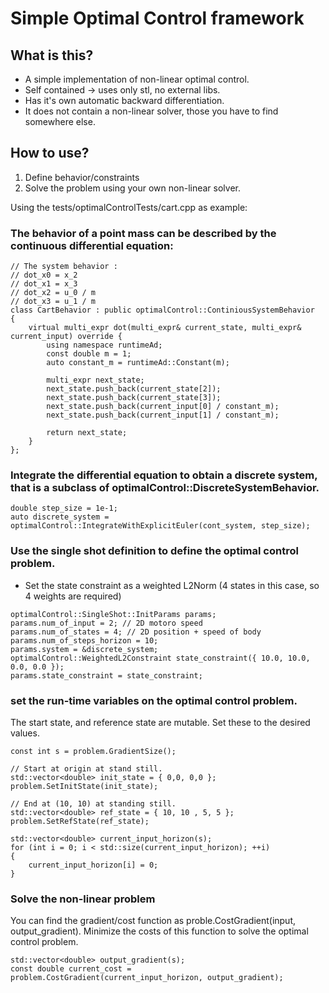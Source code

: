 # Simple Optimal Control framework

## What is this?
- A simple implementation of non-linear optimal control.
- Self contained -> uses only stl, no external libs.
- Has it's own automatic backward differentiation.
- It does not contain a non-linear solver, those you have to find somewhere else.

## How to use?
1. Define behavior/constraints
2. Solve the problem using your own non-linear solver.

Using the tests/optimalControlTests/cart.cpp as example:

### The behavior of a point mass can be described by the continuous differential equation:
```
// The system behavior :
// dot_x0 = x_2
// dot_x1 = x_3
// dot_x2 = u_0 / m
// dot_x3 = u_1 / m
class CartBehavior : public optimalControl::ContiniousSystemBehavior
{
	virtual multi_expr dot(multi_expr& current_state, multi_expr& current_input) override {
		using namespace runtimeAd;
		const double m = 1;
		auto constant_m = runtimeAd::Constant(m);

		multi_expr next_state;
		next_state.push_back(current_state[2]);
		next_state.push_back(current_state[3]);
		next_state.push_back(current_input[0] / constant_m);
		next_state.push_back(current_input[1] / constant_m);

		return next_state;
	}
};
```

### Integrate the differential equation to obtain a discrete system, that is a subclass of optimalControl::DiscreteSystemBehavior.
```
double step_size = 1e-1;
auto discrete_system = optimalControl::IntegrateWithExplicitEuler(cont_system, step_size);
```

### Use the single shot definition to define the optimal control problem.
- Set the state constraint as a weighted L2Norm (4 states in this case, so 4 weights are required)
```
optimalControl::SingleShot::InitParams params;
params.num_of_input = 2; // 2D motoro speed
params.num_of_states = 4; // 2D position + speed of body
params.num_of_steps_horizon = 10;
params.system = &discrete_system;
optimalControl::WeightedL2Constraint state_constraint({ 10.0, 10.0, 0.0, 0.0 });
params.state_constraint = state_constraint;

```

### set the run-time variables on the optimal control problem.
The start state, and reference state are mutable. Set these to the desired values.
```
const int s = problem.GradientSize();

// Start at origin at stand still.
std::vector<double> init_state = { 0,0, 0,0 };
problem.SetInitState(init_state);

// End at (10, 10) at standing still.
std::vector<double> ref_state = { 10, 10 , 5, 5 };
problem.SetRefState(ref_state);

std::vector<double> current_input_horizon(s);
for (int i = 0; i < std::size(current_input_horizon); ++i)
{
	current_input_horizon[i] = 0;
}
```


### Solve the non-linear problem
You can find the gradient/cost function as proble.CostGradient(input, output\_gradient). Minimize the costs of this function to solve the optimal control problem.
```
std::vector<double> output_gradient(s);
const double current_cost = problem.CostGradient(current_input_horizon, output_gradient);
```
